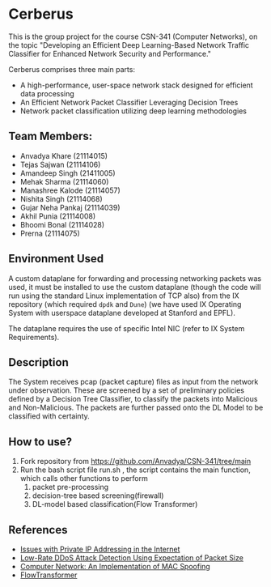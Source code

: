 # Cerberus

This is the group project for the course CSN-341 (Computer Networks), on the topic "Developing an Efficient Deep Learning-Based Network Traffic Classifier for Enhanced Network Security and Performance."

Cerberus comprises three main parts:

- A high-performance, user-space network stack designed for efficient data processing
- An Efficient Network Packet Classifier Leveraging Decision Trees
- Network packet classification utilizing deep learning methodologies

## Team Members:

- Anvadya Khare (21114015)
- Tejas Sajwan (21114106)
- Amandeep Singh (21411005)
- Mehak Sharma (21114060)
- Manashree Kalode (21114057)
- Nishita Singh (21114068)
- Gujar Neha Pankaj (21114039)
- Akhil Punia (21114008)
- Bhoomi Bonal (21114028)
- Prerna (21114075)

## Environment Used

A custom dataplane for forwarding and processing networking packets was used, it must be installed to use the custom dataplane (though the code will run using the standard Linux implementation of TCP also) from the IX repository (which required `dpdk` and `Dune`) (we have used IX Operating System with userspace dataplane developed at Stanford and EPFL).

The dataplane requires the use of specific Intel NIC (refer to IX System Requirements).

## Description

The System receives pcap (packet capture) files as input from the network under observation. These are screened by a set of preliminary policies defined by a Decision Tree Classifier, to classify the packets into Malicious and Non-Malicious. The packets are further passed onto the DL Model to be classified with certainty.

## How to use?

1. Fork repository from https://github.com/Anvadya/CSN-341/tree/main
2. Run the bash script file run.sh , the script contains the main function, which calls other functions to perform 
    1. packet pre-processing
    2. decision-tree based screening(firewall)
    3. DL-model based classification(Flow Transformer)

## References

- [Issues with Private IP Addressing in the Internet](https://www.ietf.org/archive/id/draft-kirkham-private-ip-sp-cores-01.html)
- [Low-Rate DDoS Attack Detection Using Expectation of Packet Size](https://www.hindawi.com/journals/scn/2017/3691629/)
- [Computer Network: An Implementation of MAC Spoofing](https://www.researchgate.net/publication/371440124_Computer_Network_An_Implementation_of_MAC_Spoofing)
- [FlowTransformer](https://arxiv.org/pdf/2304.14746.pdf)
